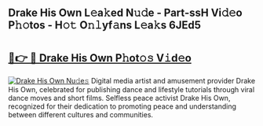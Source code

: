 ## Drake His Own L𝚎a𝚔ed N𝚞𝚍e - Part-ssH Vi𝚍𝚎o P𝚑𝚘tos - H𝚘𝚝 O𝚗𝚕yf𝚊ns L𝚎a𝚔s 6JEd5

# <h2><a href="http://kfc4taz.oniu.top/?m=Drake+His+Own">🔗👉 🔴 Drake His Own P𝚑ot𝚘𝚜 V𝚒d𝚎o</a></h2>

[![Drake His Own Nu𝚍e𝚜](https://i.imgur.com/0qMVB7G.gif)](http://kfc4taz.oniu.top/?m=Drake+His+Own)
Digital media artist and amusement provider Drake His Own, celebrated for publishing dance and lifestyle tutorials through viral dance moves and short films. Selfless peace activist Drake His Own, recognized for their dedication to promoting peace and understanding between different cultures and communities.  
